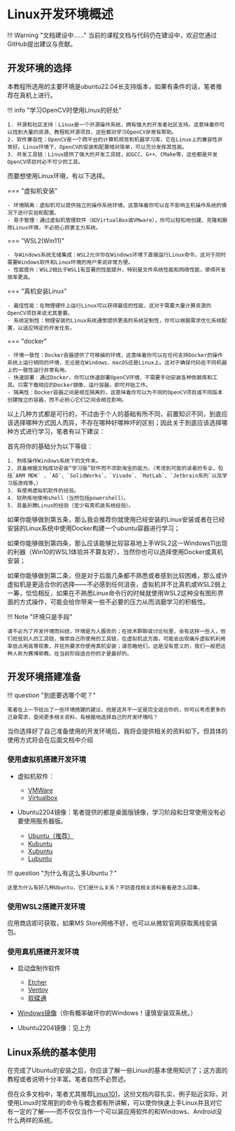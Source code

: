 # Linux开发环境概述

!!! Warning "文档建设中……"
    当前的课程文档与代码仍在建设中，欢迎您通过GitHub提出建议与贡献。

## 开发环境的选择

本教程所选用的主要环境是ubuntu22.04长支持版本，如果有条件的话，笔者推荐在真机上进行。

!!! info "学习OpenCV时使用Linux的好处"

    1. 开源和社区支持：Linux是一个开源操作系统，拥有强大的开发者社区支持。这意味着你可以找到大量的资源、教程和开源项目，这些都对学习OpenCV非常有帮助。
    2. 软件兼容性：OpenCV是一个跨平台的计算机视觉和机器学习库，它在Linux上的兼容性非常好。Linux环境下，OpenCV的安装和配置相对简单，可以充分发挥其性能。
    3. 开发工具链：Linux提供了强大的开发工具链，如GCC、G++、CMake等，这些都是开发OpenCV项目时必不可少的工具。

而要想使用Linux环境，有以下选择。

=== "虚拟机安装"

    - 环境隔离：虚拟机可以提供独立的操作系统环境，这意味着你可以在不影响主机操作系统的情况下进行实验和配置。
    - 易于管理：通过虚拟机管理软件（如VirtualBox或VMware），你可以轻松地创建、克隆和删除Linux环境，不必担心损害主力系统。

=== "WSL2(Win11)"

    - 与Windows系统无缝集成：WSL2允许你在Windows环境下直接运行Linux命令，这对于同时需要Windows软件和Linux环境的用户来说非常方便。
    - 性能提升：WSL2相比于WSL1有显著的性能提升，特别是文件系统性能和网络性能，使得开发效率更高。

=== "真机安装Linux"

    - 最佳性能：在物理硬件上运行Linux可以获得最佳的性能，这对于需要大量计算资源的OpenCV项目来说尤其重要。
    - 系统定制性：物理安装的Linux系统通常提供更高的系统定制性，你可以根据需求优化系统配置，以适应特定的开发任务。

=== "docker"

    - 环境一致性：Docker容器提供了可移植的环境，这意味着你可以在任何支持Docker的操作系统上运行相同的环境，无论是在Windows、macOS还是Linux上。这对于确保代码在不同机器上的一致性运行非常有用。
    - 快速部署：通过Docker，你可以快速部署OpenCV环境，不需要手动安装各种依赖库和工具。只需下载相应的Docker镜像，运行容器，即可开始工作。
    - 隔离性：Docker容器之间是相互隔离的，这意味着你可以为不同的OpenCV项目或不同版本创建独立的容器，而不必担心它们之间会相互影响。

以上几种方式都是可行的，不过由于个人的基础有所不同，前置知识不同，到底应该选择哪种方式因人而异，不存在哪种好哪种坏的区别；因此关于到底应该选择哪种方式进行学习，笔者有以下建议：

首先将你的基础分为以下等级：

    1. 熟练操作Windows系统下的文件夹。
    2. 具备根据文档成功安装“学习版”软件而不求助淘宝的能力。（考虑到可能的读者的专业，包括`ARM MDK` 、`AD`、`SolidWorks`、`Vivado`、`MatLab`、`Jetbrain系列`以及学习版游戏等。）
    3. 有使用虚拟机软件的经验。
    4. 较熟练地使用shell（当然包括powershell）。
    5. 具备折腾Linux的经验（至少有真机装系统经验）。

如果你能够做到第五条，那么我会推荐你就使用已经安装的Linux安装或者在已经安装的Linux系统中使用Docker构建一个ubuntu容器进行学习；

如果你能够做到第四条，那么应该能够比较容易地上手WSL2这一Windows11出现的利器（Win10的WSL1体验并不算友好），当然你也可以选择使用Docker或真机安装；

如果你能够做到第二条，但是对于后面几条都不熟悉或者感到比较困难，那么或许虚拟机是更适合你的选择——不必感到任何沮丧，虚拟机并不比真机或WSL2弱上一筹，恰恰相反，如果在不熟悉Linux命令行的时候就使用WSL2这种没有图形界面的方式操作，可能会给你带来一些不必要的压力从而消磨学习的积极性。

!!! Note "环境只是手段"

    请不必为了开发环境而纠结，环境是为人服务的；在技术群聊或讨论帖里，会有这样一些人，他们贬低别人的工具链，推崇自己所使用的工具链，在虚拟机这方面，可能会出现痛斥虚拟机利用率低占用高等现象，并狂热要求你使用真机安装；请忽略他们，这是没有意义的，我们一般把这种人称为赛博邪教。在当前阶段适合你的才是最好的。

## 开发环境搭建准备

!!! question "到底要选哪个呢？"
    
    笔者在上一节给出了一些环境搭建的建议，但是这并不一定是完全适合你的，你可以考虑更多的己身需求，查阅更多相关资料，有根据地选择自己的开发环境吗？

当你选择好了自己准备使用的开发环境后，我将会提供相关的资料如下。但具体的使用方式将会在后面文档中介绍

### 使用虚拟机搭建开发环境

- 虚拟机软件：
    - [VMWare](https://www.vmware.com/)
    - [Virtualbox](https://www.virtualbox.org/)

- Ubuntu2204镜像：笔者提供的都是桌面版镜像，学习阶段和日常使用没有必要使用服务器版。
    - [Ubuntu（推荐）](https://mirrors.tuna.tsinghua.edu.cn/ubuntu-releases/jammy/ubuntu-22.04.4-desktop-amd64.iso)
    - [Kubuntu](https://mirrors.tuna.tsinghua.edu.cn/ubuntu-cdimage/kubuntu/releases/jammy/release/kubuntu-22.04.4-desktop-amd64.iso)
    - [Xubuntu](https://mirrors.tuna.tsinghua.edu.cn/ubuntu-cdimage/xubuntu/releases/jammy/release/xubuntu-22.04.4-desktop-amd64.iso)
    - [Lubuntu](https://mirrors.tuna.tsinghua.edu.cn/ubuntu-cdimage/lubuntu/releases/jammy/release/lubuntu-22.04.4-desktop-amd64.iso)

!!! question "为什么有这么多Ubuntu？"

    这里为什么有好几种Ubuntu，它们是什么关系？不妨查找相关资料看看是怎么回事。

### 使用WSL2搭建开发环境

应用商店即可获取，如果MS Store网络不好，也可以从微软官网获取离线安装包。

### 使用真机搭建开发环境

- 启动盘制作软件
    - [Etcher](https://etcher.balena.io/#download-etcher)
    - [Ventoy](https://www.ventoy.net/cn/download.html)
    - [软碟通](https://ultraiso.net/xiazai.html)

- [Windows镜像](https://hellowindows.cn/)（你有概率破环你的Windows！谨慎安装双系统。）

- Ubuntu2204镜像：见上方

## Linux系统的基本使用

在完成了Ubuntu的安装之后，你应该了解一些Linux的基本使用知识了；这方面的教程或者说明十分丰富。笔者自然不必赘述。

但在众多文档中，笔者尤其推荐[Linux101](https://101.ustclug.org/)，这份文档内容扎实，例子贴近实际，对使用Linux时常用到的命令与概念都有所讲解，可以使你快速上手Linux并且对它有一定的了解——而不仅仅当作一个可以装应用软件的和Windows、Android没什么两样的系统。